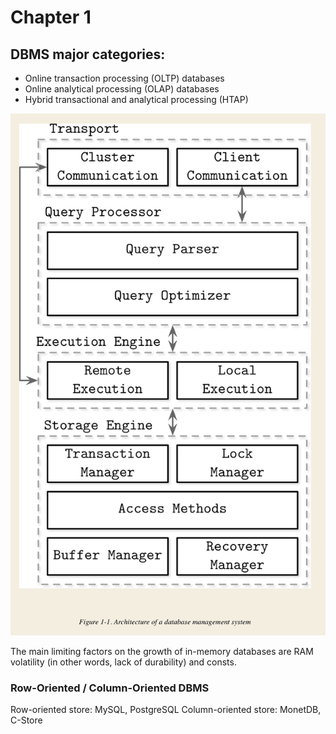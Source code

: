 # Chapter 1

## DBMS major categories: 
- Online transaction processing (OLTP) databases
- Online analytical processing (OLAP) databases
- Hybrid transactional and analytical processing (HTAP)

![DBMS Architecture](image/DBMS_architecture.png)

The main limiting factors on the growth of in-memory databases are RAM volatility (in other words, lack of durability) and consts. 

### Row-Oriented / Column-Oriented DBMS
Row-oriented store: MySQL, PostgreSQL
Column-oriented store: MonetDB, C-Store
